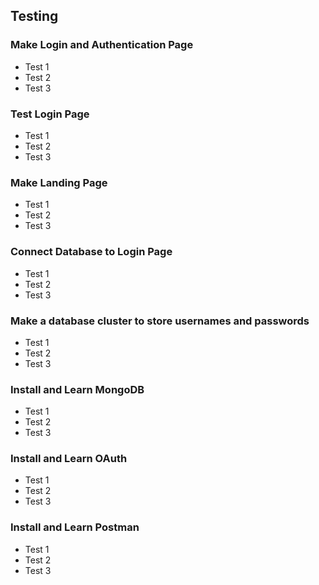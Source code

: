 ## Testing
### Make Login and Authentication Page
- Test 1
- Test 2
- Test 3
### Test Login Page
- Test 1
- Test 2
- Test 3
### Make Landing Page
- Test 1
- Test 2
- Test 3
### Connect Database to Login Page
- Test 1
- Test 2
- Test 3
### Make a database cluster to store usernames and passwords
- Test 1
- Test 2
- Test 3
### Install and Learn MongoDB
- Test 1
- Test 2
- Test 3
### Install and Learn OAuth
- Test 1
- Test 2
- Test 3
### Install and Learn Postman
- Test 1
- Test 2
- Test 3
